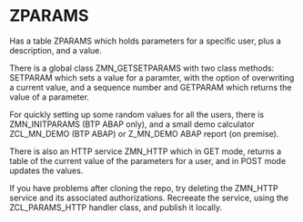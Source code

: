 # ZPARAMS

Has a table ZPARAMS which holds parameters for a specific user, plus a description, and a value.

There is a global class ZMN_GETSETPARAMS with two class methods:
SETPARAM which sets a value for a paramter, with the option of overwriting a current value, and a sequence number
and GETPARAM which returns the value of a parameter.

For quickly setting up some random values for all the users, there is ZMN_INITPARAMS (BTP ABAP only), and a small demo calculator ZCL_MN_DEMO (BTP ABAP) 
or Z_MN_DEMO ABAP report (on premise).

There is also an HTTP service ZMN_HTTP which in GET mode, returns a table of the current value of the parameters for a user, 
and in POST mode updates the values.

If you have problems after cloning the repo, try deleting the ZMN_HTTP service and its associated authorizations. Recreeate the service, using the 
ZCL_PARAMS_HTTP handler class, and publish it locally.
